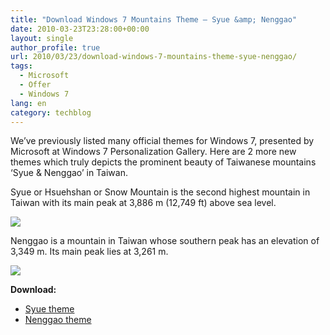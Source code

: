```yaml
---
title: "Download Windows 7 Mountains Theme – Syue &amp; Nenggao"
date: 2010-03-23T23:28:00+00:00
layout: single
author_profile: true
url: 2010/03/23/download-windows-7-mountains-theme-syue-nenggao/
tags:
  - Microsoft
  - Offer
  - Windows 7
lang: en
category: techblog
---
```

We’ve previously listed many official themes for Windows 7, presented by Microsoft at Windows 7 Personalization Gallery. Here are 2 more new themes which truly depicts the prominent beauty of Taiwanese mountains ‘Syue & Nenggao’ in Taiwan.

Syue or Hsuehshan or Snow Mountain is the second highest mountain in Taiwan with its main peak at 3,886 m (12,749 ft) above sea level.

[![](http://3.bp.blogspot.com/_vaUVXcmC3OI/S6lHCuDvoHI/AAAAAAAABZc/OwDOuA5hS44/s400/SyueMountain.jpg)](http://3.bp.blogspot.com/_vaUVXcmC3OI/S6lHCuDvoHI/AAAAAAAABZc/OwDOuA5hS44/s1600-h/SyueMountain.jpg)

Nenggao is a mountain in Taiwan whose southern peak has an elevation of 3,349 m. Its main peak lies at 3,261 m.

[![](http://3.bp.blogspot.com/_vaUVXcmC3OI/S6lHC-NgSGI/AAAAAAAABZg/0wrx20oU7ME/s400/NenggaoMountain.jpg)](http://3.bp.blogspot.com/_vaUVXcmC3OI/S6lHC-NgSGI/AAAAAAAABZg/0wrx20oU7ME/s1600-h/NenggaoMountain.jpg)

**Download:**

* [Syue theme](http://download.microsoft.com/download/8/E/8/8e83741e-87f3-497e-9587-cfeea6e39d06/Syue%20Mountain.themepack)
* [Nenggao theme](http://download.microsoft.com/download/0/5/d/05DD688A-F482-4882-A54B-8007DA42D492/NengGaoMountain.themepack)